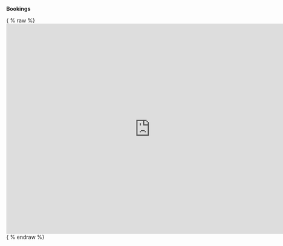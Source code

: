 **Bookings** 

{ % raw %}<iframe src="https://booking.appointy.com/cityzenbrisbane/?isGadget=1" width="760px" height="555px" scrolling="auto" frameborder="0" allowtransparency="true"></iframe>{ % endraw %}
